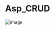 # Asp_CRUD
![image](https://github.com/JhonnFy/Asp_CRUD/assets/97255802/d7456e15-8040-4ff3-a14e-b742c242bece)

